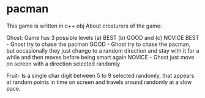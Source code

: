# pacman
This game is written in c++ obj
About creaturers of the game:

Ghost:
Game has 3 possible levels
(a) BEST (b) GOOD and (c) NOVICE
BEST - Ghost try to chase the pacman
GOOD - Ghost try to chase the pacman, but occasionally they just change to a random direction and stay with it for a while and then moves before being smart again
NOVICE - Ghost just move on screen with a direction selected randomly 

Fruit-
Is a single char digit between 5 to 9 selected randomly, that appears at random points in time on screen and travels around randomly at a slow pace. 

